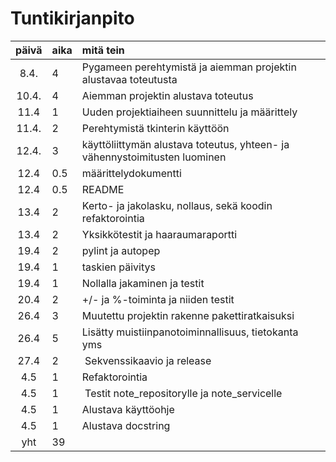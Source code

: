 # Tuntikirjanpito

| päivä | aika | mitä tein  |
| :----:|:-----| :-----|
| 8.4.  | 4    | Pygameen perehtymistä ja aiemman projektin alustavaa toteutusta |
| 10.4. | 4    | Aiemman projektin alustava toteutus |
| 11.4  | 1    | Uuden projektiaiheen suunnittelu ja määrittely
| 11.4. | 2    | Perehtymistä tkinterin käyttöön |
| 12.4. | 3    | käyttöliittymän alustava toteutus, yhteen- ja vähennystoimitusten luominen |
| 12.4  | 0.5  | määrittelydokumentti |
| 12.4  | 0.5  | README |
| 13.4  | 2    | Kerto- ja jakolasku, nollaus, sekä koodin refaktorointia |
| 13.4  | 2    | Yksikkötestit ja haaraumaraportti |
| 19.4  | 2    | pylint ja autopep |
| 19.4  | 1    | taskien päivitys |
| 19.4  | 1    | Nollalla jakaminen ja testit |
| 20.4  | 2    | +/- ja %-toiminta ja niiden testit |
| 26.4  | 3    | Muutettu projektin rakenne pakettiratkaisuksi |
| 26.4  | 5    | Lisätty muistiinpanotoiminnallisuus, tietokanta yms |
| 27.4  | 2    | Sekvenssikaavio ja release |
| 4.5   | 1    | Refaktorointia |
| 4.5   | 1    | Testit note_repositorylle ja note_servicelle |
|4.5    | 1    | Alustava käyttöohje
| 4.5   | 1    | Alustava docstring
| yht   | 39   | | 

